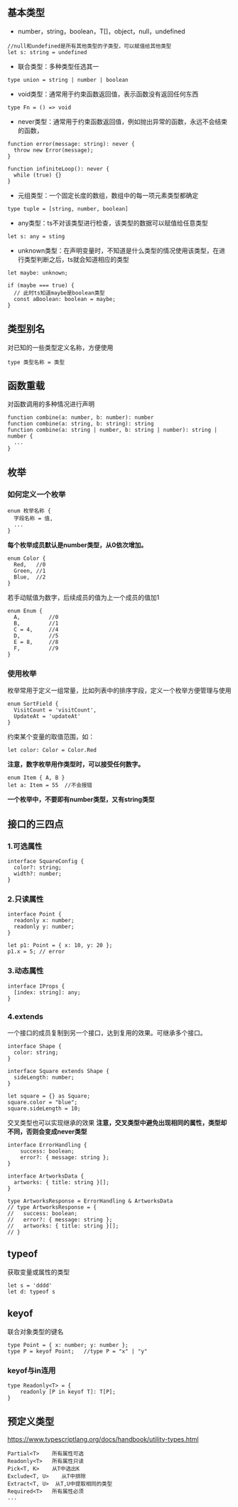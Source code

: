 ## 基本类型
- number，string，boolean，T[]，object，null，undefined
```
//null和undefined是所有其他类型的子类型，可以赋值给其他类型
let s: string = undefined
```
- 联合类型：多种类型任选其一
```
type union = string | number | boolean
```
- void类型：通常用于约束函数返回值，表示函数没有返回任何东西
```
type Fn = () => void
```
- never类型：通常用于约束函数返回值，例如抛出异常的函数，永远不会结束的函数，
```
function error(message: string): never {
  throw new Error(message);
}

function infiniteLoop(): never {
  while (true) {}
}
```
- 元组类型：一个固定长度的数组，数组中的每一项元素类型都确定
```
type tuple = [string, number, boolean]
```
- any类型：ts不对该类型进行检查，该类型的数据可以赋值给任意类型
```
let s: any = sting
```
- unknown类型：在声明变量时，不知道是什么类型的情况使用该类型，在进行类型判断之后，ts就会知道相应的类型
```
let maybe: unknown;

if (maybe === true) {
  // 此时ts知道maybe是boolean类型
  const aBoolean: boolean = maybe;
}
```

## 类型别名
对已知的一些类型定义名称，方便使用
```
type 类型名称 = 类型
```

## 函数重载
对函数调用的多种情况进行声明
```
function combine(a: number, b: number): number
function combine(a: string, b: string): string
function combine(a: string | number, b: string | number): string | number {
  ...
}
```

## 枚举
### 如何定义一个枚举
```
enum 枚举名称 {
  字段名称 = 值,
  ...
}
```
**每个枚举成员默认是number类型，从0依次增加。**
```
enum Color {
  Red,   //0
  Green, //1
  Blue,  //2
}
```
若手动赋值为数字，后续成员的值为上一个成员的值加1
```
enum Enum {
  A,         //0
  B,         //1
  C = 4,     //4
  D,         //5
  E = 8,     //8
  F,         //9
}
```
### 使用枚举
枚举常用于定义一组常量，比如列表中的排序字段，定义一个枚举方便管理与使用
```
enum SortField {
  VisitCount = 'visitCount',
  UpdateAt = 'updateAt'
}
```
约束某个变量的取值范围，如：
```
let color: Color = Color.Red
```
**注意，数字枚举用作类型时，可以接受任何数字。**
```
enum Item { A, B }
let a: Item = 55  //不会报错
```
**一个枚举中，不要即有number类型，又有string类型**

## 接口的三四点

### 1.可选属性
```
interface SquareConfig {
  color?: string;
  width?: number;
}
```

### 2.只读属性
```
interface Point {
  readonly x: number;
  readonly y: number;
}

let p1: Point = { x: 10, y: 20 };
p1.x = 5; // error
```

### 3.动态属性
```
interface IProps {
  [index: string]: any;
}
```

### 4.extends
一个接口的成员复制到另一个接口，达到复用的效果。可继承多个接口。
```
interface Shape {
  color: string;
}

interface Square extends Shape {
  sideLength: number;
}

let square = {} as Square;
square.color = "blue";
square.sideLength = 10;
```
交叉类型也可以实现继承的效果
**注意，交叉类型中避免出现相同的属性，类型却不同，否则会变成never类型**
```
interface ErrorHandling {
    success: boolean;
    error?: { message: string };
}

interface ArtworksData {
  artworks: { title: string }[];
}

type ArtworksResponse = ErrorHandling & ArtworksData
// type ArtworksResponse = {
//   success: boolean;
//   error?: { message: string };
//   artworks: { title: string }[];
// }
```
## typeof
获取变量或属性的类型
```
let s = 'dddd'
let d: typeof s
```

## keyof
联合对象类型的键名
```
type Point = { x: number; y: number };
type P = keyof Point;   //type P = "x" | "y"
```
### keyof与in连用
```
type Readonly<T> = {
    readonly [P in keyof T]: T[P];
}
```
## 预定义类型
<https://www.typescriptlang.org/docs/handbook/utility-types.html>
```
Partial<T>    所有属性可选
Readonly<T>   所有属性只读
Pick<T, K>    从T中选出K
Exclude<T, U>    从T中排除
Extract<T, U>  从T,U中提取相同的类型
Required<T>   所有属性必须
...
```












